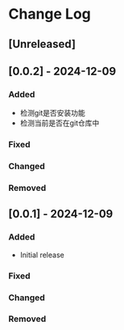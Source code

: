 # Change Log

## [Unreleased]

## [0.0.2] - 2024-12-09
### Added
- 检测git是否安装功能
- 检测当前是否在git仓库中

### Fixed

### Changed

### Removed

## [0.0.1] - 2024-12-09

### Added
- Initial release

### Fixed

### Changed

### Removed
